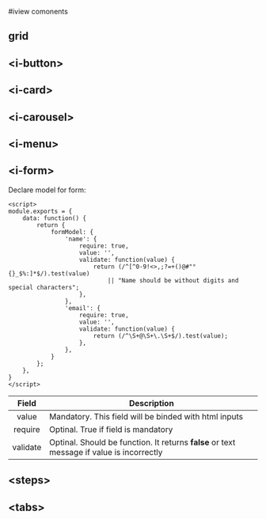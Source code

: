 
#iview comonents

## grid

[](#demo-i-grid)

## &lt;i-button&gt;

[](#demo-i-button)

## &lt;i-card&gt;

[](#demo-i-card)

## &lt;i-carousel&gt;

[](#demo-i-carousel)

## &lt;i-menu&gt;

[](#demo-i-menu)

## &lt;i-form&gt;
Declare model for form:
```
<script>
module.exports = {
	data: function() {
		return {
			formModel: {
				'name': {
					require: true,
					value: '',
					validate: function(value) {
						return (/^[^0-9!<>,;?=+()@#"°{}_$%:]*$/).test(value) 
							|| "Name should be without digits and special characters";
					},
				},
				'email': {
					require: true,
					value: '',
					validate: function(value) {
						return (/^\S+@\S+\.\S+$/).test(value);
					},
				},
			}
		};
	},
}
</script>
```
Field | Description
:---: | ---
value | Mandatory. This field will be binded with html inputs
require | Optinal. True if field is mandatory
validate | Optinal. Should be function. It returns **false** or text message if value is incorrectly

[](#demo-i-form)

## &lt;steps&gt;

[](#demo-i-steps)

## &lt;tabs&gt;

[](#demo-i-tabs)
